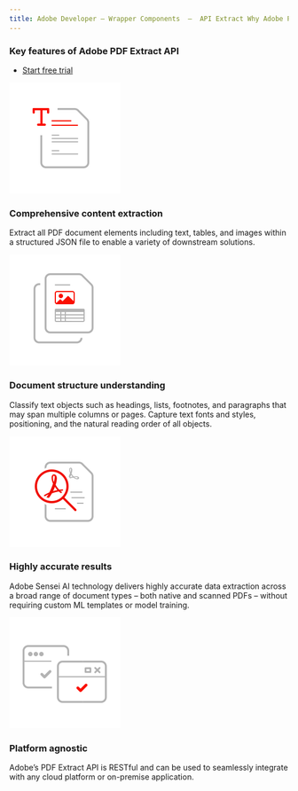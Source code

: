 ```yaml
---
title: Adobe Developer — Wrapper Components  —  API Extract Why Adobe PDF Extract API
---
```



<SummaryBlock slots="heading, buttons" theme="lightest" buttonPositionRight btnVariant="cta" isBtnVariant className="heading-align" />

### Key features of Adobe PDF Extract API

* [Start free trial](https://documentservices.adobe.com/dc-integration-creation-app-cdn/main.html?api=pdf-extract-api)

<TextBlock slots="image, heading, text" width="25%" theme="lightest" className="align-left icon-xl-size padding-top-zero horizontal-align-heading" />

![EMPTY_ALT](../../images/comprehensive-content-extraction.svg)

### Comprehensive content extraction

Extract all PDF document elements including text, tables, and images within a structured JSON file to enable a variety of downstream solutions.




<TextBlock slots="image, heading, text" width="25%" theme="lightest"  className="align-left icon-xl-size padding-top-zero horizontal-align-heading"/>

![EMPTY_ALT](../../images/document-structure-understanding.svg)

### Document structure understanding

Classify text objects such as headings, lists, footnotes, and paragraphs that may span multiple columns or pages. Capture text fonts and styles, positioning, and the natural reading order of all objects.



<TextBlock slots="image, heading, text" width="25%" theme="lightest"  className="align-left icon-xl-size padding-top-zero horizontal-align-heading"/>

![EMPTY_ALT](../../images/high-fidelity.svg)

### Highly accurate results

Adobe Sensei AI technology delivers highly accurate data extraction across a broad range of document types – both native and scanned PDFs – without requiring custom ML templates or model training.



<TextBlock slots="image, heading, text" width="25%" theme="lightest"  className="align-left icon-xl-size padding-top-zero horizontal-align-heading"/>

![EMPTY_ALT](../../images/platform-agnostic.svg)

### Platform agnostic

Adobe’s PDF Extract API is RESTful and can be used to seamlessly integrate with any cloud platform or on-premise application.